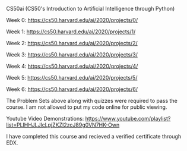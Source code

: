 CS50ai (CS50's Introduction to Artificial Intelligence through Python)

Week 0: https://cs50.harvard.edu/ai/2020/projects/0/

Week 1: https://cs50.harvard.edu/ai/2020/projects/1/

Week 2: https://cs50.harvard.edu/ai/2020/projects/2/

Week 3: https://cs50.harvard.edu/ai/2020/projects/3/

Week 4: https://cs50.harvard.edu/ai/2020/projects/4/

Week 5: https://cs50.harvard.edu/ai/2020/projects/5/

Week 6: https://cs50.harvard.edu/ai/2020/projects/6/

The Problem Sets above along with quizzes were required to pass the course. I am not allowed to put my code online for public viewing.

Youtube Video Demonstrations: https://www.youtube.com/playlist?list=PLlHHJLJlcLpjZKZI2zcJ89g0VN7HK-Own

I have completed this course and recieved a verified certificate through EDX.
